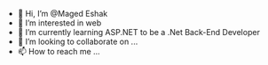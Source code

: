 - 👋 Hi, I’m @Maged Eshak
- 👀 I’m interested in web 
- 🌱 I’m currently learning ASP.NET to be a .Net Back-End Developer
- 💞️ I’m looking to collaborate on ...
- 📫 How to reach me ...

<!---
MagedEshak/MagedEshak is a ✨ special ✨ repository because its `README.md` (this file) appears on your GitHub profile.
You can click the Preview link to take a look at your changes.
--->
